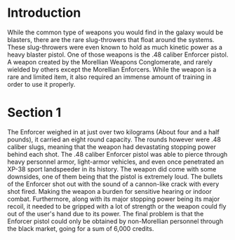# Introduction
While the common type of weapons you would find in the galaxy would be blasters, there are the rare slug-throwers that float around the systems.
These slug-throwers were even known to hold as much kinetic power as a heavy blaster pistol.
One of those weapons is the .48 caliber Enforcer pistol.
A weapon created by the Morellian Weapons Conglomerate, and rarely wielded by others except the Morellian Enforcers.
While the weapon is a rare and limited item, it also required an immense amount of training in order to use it properly.

# Section 1
The Enforcer weighed in at just over two kilograms (About four and a half pounds), it carried an eight round capacity.
The rounds however were .48 caliber slugs, meaning that the weapon had devastating stopping power behind each shot.
The .48 caliber Enforcer pistol was able to pierce through heavy personnel armor, light-armor vehicles, and even once penetrated an XP-38 sport landspeeder in its history.
The weapon did come with some downsides, one of them being that the pistol is extremely loud.
The bullets of the Enforcer shot out with the sound of a cannon-like crack with every shot fired.
Making the weapon a burden for sensitive hearing or indoor combat.
Furthermore, along with its major stopping power being its major recoil, it needed to be gripped with a lot of strength or the weapon could fly out of the user's hand due to its power.
The final problem is that the Enforcer pistol could only be obtained by non-Morellian personnel through the black market, going for a sum of 6,000 credits.